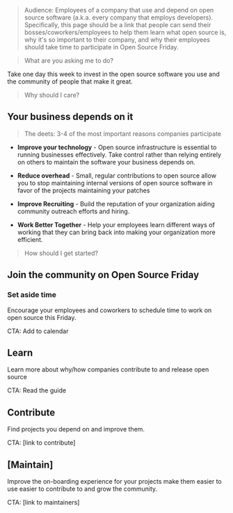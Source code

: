 > Audience: Employees of a company that use and depend on open source software (a.k.a. every company that employs developers). Specifically, this page should be a link that people can send their bosses/coworkers/employees to help them learn what open source is, why it's so important to their company, and why their employees should take time to participate in Open Source Friday.

> What are you asking me to do?

Take one day this week to invest in the open source software you use and the community of people that make it great.

> Why should I care?

## Your business depends on it

> The deets: 3-4 of the most important reasons companies participate

- **Improve your technology** - Open source infrastructure is essential to running businesses effectively. Take control rather than relying entirely on others to maintain the software your business depends on.

- **Reduce overhead** - Small, regular contributions to open source allow you to stop maintaining internal versions of open source software in favor of the projects maintaining your patches

- **Improve Recruiting** - Build the reputation of your organization aiding community outreach efforts and hiring.

- **Work Better Together** - Help your employees learn different ways of working that they can bring back into making your organization more efficient.

> How should I get started?

## Join the community on Open Source Friday

### Set aside time

Encourage your employees and coworkers to schedule time to work on open source this Friday.

CTA: Add to calendar

## Learn

Learn more about why/how companies contribute to and release open source

CTA: Read the guide

## Contribute

Find projects you depend on and improve them.

CTA: [link to contribute]

## [Maintain]

Improve the on-boarding experience for your projects
  make them easier to use
  easier to contribute to
and grow the community.

CTA: [link to maintainers]

